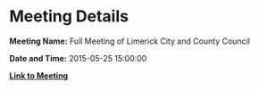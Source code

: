 # Meeting Details

**Meeting Name:** Full Meeting of Limerick City and County Council

**Date and Time:** 2015-05-25 15:00:00

**[Link to Meeting](https://www.limerick.ie/council/whats-on/full-meeting-limerick-city-and-county-council-11)**
